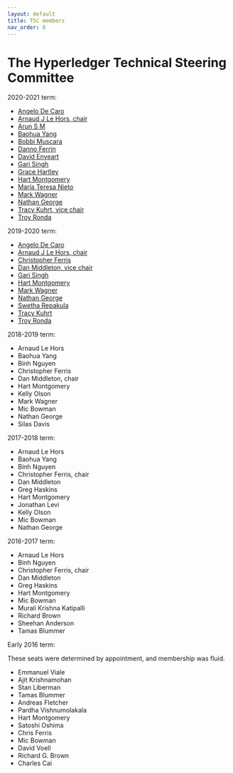 ```yaml
---
layout: default
title: TSC members
nav_order: 6
---
```

[//]: # (SPDX-License-Identifier: CC-BY-4.0)

# The Hyperledger Technical Steering Committee

2020-2021 term:

* [Angelo De Caro](https://github.com/adecaro)
* [Arnaud J Le Hors, chair](https://github.com/lehors)
* [Arun S M](https://github.com/arsulegai)
* [Baohua Yang](https://github.com/yeasy)
* [Bobbi Muscara](https://github.com/bobbijn)
* [Danno Ferrin](https://github.com/shemnon)
* [David Enyeart](https://github.com/denyeart)
* [Gari Singh](https://github.com/mastersingh24)
* [Grace Hartley](https://github.com/gmhartley53)
* [Hart Montgomery](https://github.com/hartm)
* [María Teresa Nieto](https://github.com/mtnieto)
* [Mark Wagner](https://github.com/n1zyz)
* [Nathan George](https://github.com/nage)
* [Tracy Kuhrt, vice chair](https://github.com/tkuhrt)
* [Troy Ronda](https://github.com/troyronda)

2019-2020 term:

* [Angelo De Caro](https://github.com/adecaro)
* [Arnaud J Le Hors, chair](https://github.com/lehors)
* [Christopher Ferris](https://github.com/christo4ferris)
* [Dan Middleton, vice chair](https://github.com/dcmiddle)
* [Gari Singh](https://github.com/mastersingh24)
* [Hart Montgomery](https://github.com/hartm)
* [Mark Wagner](https://github.com/n1zyz)
* [Nathan George](https://github.com/nage)
* [Swetha Repakula](https://github.com/swetharepakula)
* [Tracy Kuhrt](https://github.com/tkuhrt)
* [Troy Ronda](https://github.com/troyronda)

2018-2019 term:

* Arnaud Le Hors
* Baohua Yang
* Binh Nguyen
* Christopher Ferris
* Dan Middleton, chair
* Hart Montgomery
* Kelly Olson
* Mark Wagner
* Mic Bowman
* Nathan George
* Silas Davis 

2017-2018 term:

* Arnaud Le Hors
* Baohua Yang
* Binh Nguyen
* Christopher Ferris, chair
* Dan Middleton
* Greg Haskins
* Hart Montgomery
* Jonathan Levi
* Kelly Olson
* Mic Bowman
* Nathan George

2016-2017 term:

* Arnaud Le Hors
* Binh Nguyen
* Christopher Ferris, chair
* Dan Middleton
* Greg Haskins
* Hart Montgomery
* Mic Bowman
* Murali Krishna Katipalli
* Richard Brown
* Sheehan Anderson
* Tamas Blummer

Early 2016 term:

These seats were determined by appointment, and membership was fluid.

* Emmanuel Viale
* Ajit Krishnamohan
* Stan Liberman
* Tamas Blummer
* Andreas Fletcher
* Pardha Vishnumolakala
* Hart Montgomery
* Satoshi Oshima
* Chris Ferris
* Mic Bowman
* David Voell
* Richard G. Brown
* Charles Cai

